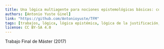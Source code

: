 ```yaml
---
title: Una lógica multiagente para nociones epistemológicas básicas: conocimiento, creencia y justificación
authors: [Antonio Yuste Ginel]
link: "https://github.com/Antonioyuste/TFM"
tags: [trabajos, lógica, lógica epistémica, lógica de la justificación, epistemología, entornos multiagente, conocimiento común]
license: CC BY-SA 4.0
---
```


Trabajo Final de Máster (2017)
